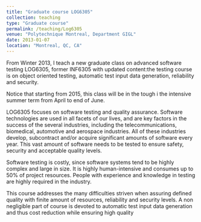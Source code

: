 ```yaml
---
title: "Graduate course LOG6305"
collection: teaching
type: "Graduate course"
permalink: /teaching/Log6305
venue: "Polytechnique Montreal, Department GIGL"
date: 2013-01-07
location: "Montreal, QC, CA"
---
```


From Winter 2013, I teach a new graduate class on advanced software testing LOG6305, former INF6305 with updated content:the testing course is on object oriented testing, automatic test input data generation, reliability and security.

Notice that starting from 2015, this class will be in the tough i the intensive summer term from April to end of June.

LOG6305 focuses on software testing and quality assurance. Software technologies are used in all facets of our lives, and are key factors in the success of the several industries, including the telecommunications, biomedical, automotive and aerospace industries. All of these industries develop, subcontract and/or acquire significant amounts of software every year. This vast amount of software needs to be tested to ensure safety, security and acceptable quality levels.

Software testing is costly, since software systems tend to be highly complex and large in size. It is highly human-intensive and consumes up to 50% of project resources. People with experience and knowledge in testing are highly required in the industry.

This course addresses the many difficulties striven when assuring defined quality with finite amount of resources, reliability and security levels. A non negligible part of course is devoted to automatic test input data generation and thus cost reduction while ensuring high quality

